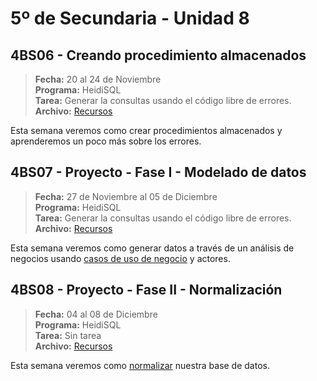 # 5º de Secundaria - Unidad 8

## 4BS06 - Creando procedimiento almacenados

> **Fecha:** 20 al 24 de Noviembre<br> **Programa:** HeidiSQL<br> **Tarea:** Generar la consultas usando el código libre de errores.<br> **Archivo:** [Recursos](https://app.box.com/s/j6839vt1pzeteundyj91v2v9nsp5w9qp)

Esta semana veremos como crear procedimientos almacenados y aprenderemos un poco más sobre los errores.

## 4BS07 - Proyecto - Fase I - Modelado de datos

> **Fecha:** 27 de Noviembre al 05 de Diciembre<br> **Programa:** HeidiSQL<br> **Tarea:** Generar la consultas usando el código libre de errores.<br> **Archivo:** [Recursos](https://app.box.com/s/j6839vt1pzeteundyj91v2v9nsp5w9qp)

Esta semana veremos como generar datos a través de un análisis de negocios usando [casos de uso de negocio](https://www.youtube.com/watch?v=g7nyOIa4tzA) y actores.

<div class="currentTheme">

## 4BS08 - Proyecto - Fase II - Normalización

> **Fecha:** 04 al 08 de Diciembre<br> **Programa:** HeidiSQL<br> **Tarea:** Sin tarea<br> **Archivo:** [Recursos](https://app.box.com/s/j6839vt1pzeteundyj91v2v9nsp5w9qp)

Esta semana veremos como [normalizar](https://www.youtube.com/watch?v=fxbC4cwnb1U) nuestra base de datos.

</div>